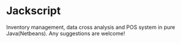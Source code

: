 # Jackscript
Inventory management, data cross analysis and POS system in pure Java(Netbeans). Any suggestions are welcome!
